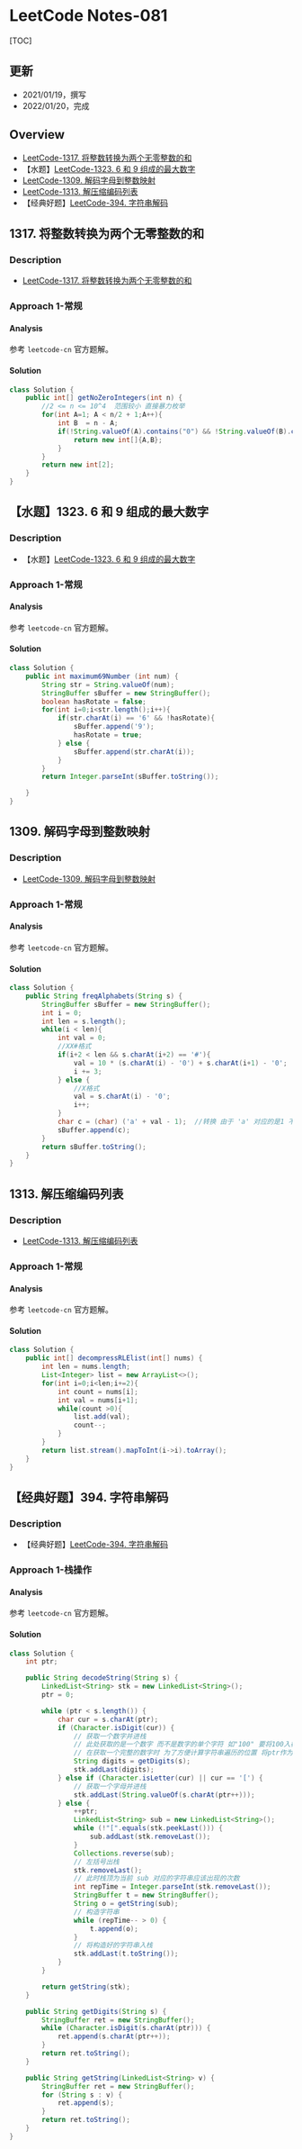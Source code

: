 
# LeetCode Notes-081


[TOC]



## 更新
* 2021/01/19，撰写
* 2022/01/20，完成



## Overview
* [LeetCode-1317. 将整数转换为两个无零整数的和](https://leetcode-cn.com/problems/convert-integer-to-the-sum-of-two-no-zero-integers/description/)
* 【水题】[LeetCode-1323. 6 和 9 组成的最大数字](https://leetcode-cn.com/problems/maximum-69-number/description/)
* [LeetCode-1309. 解码字母到整数映射](https://leetcode-cn.com/problems/decrypt-string-from-alphabet-to-integer-mapping/description/)
* [LeetCode-1313. 解压缩编码列表](https://leetcode-cn.com/problems/decompress-run-length-encoded-list/description/)
* 【经典好题】[LeetCode-394. 字符串解码](https://leetcode-cn.com/problems/decode-string/)




## 1317. 将整数转换为两个无零整数的和
### Description
* [LeetCode-1317. 将整数转换为两个无零整数的和](https://leetcode-cn.com/problems/convert-integer-to-the-sum-of-two-no-zero-integers/description/)

### Approach 1-常规


#### Analysis


参考 `leetcode-cn` 官方题解。


#### Solution


```java
class Solution {
    public int[] getNoZeroIntegers(int n) {
        //2 <= n <= 10^4  范围较小 直接暴力枚举
        for(int A=1; A < n/2 + 1;A++){
            int B  = n - A;
            if(!String.valueOf(A).contains("0") && !String.valueOf(B).contains("0")){
                return new int[]{A,B};
            }
        }
        return new int[2];
    }
}
```


## 【水题】1323. 6 和 9 组成的最大数字
### Description
* 【水题】[LeetCode-1323. 6 和 9 组成的最大数字](https://leetcode-cn.com/problems/maximum-69-number/description/)

### Approach 1-常规


#### Analysis


参考 `leetcode-cn` 官方题解。


#### Solution


```java
class Solution {
    public int maximum69Number (int num) {
        String str = String.valueOf(num);
        StringBuffer sBuffer = new StringBuffer();
        boolean hasRotate = false;
        for(int i=0;i<str.length();i++){
            if(str.charAt(i) == '6' && !hasRotate){
                sBuffer.append('9');
                hasRotate = true;
            } else {
                sBuffer.append(str.charAt(i));
            }
        }
        return Integer.parseInt(sBuffer.toString());

    }
}
```


## 1309. 解码字母到整数映射
### Description
* [LeetCode-1309. 解码字母到整数映射](https://leetcode-cn.com/problems/decrypt-string-from-alphabet-to-integer-mapping/description/)

### Approach 1-常规


#### Analysis


参考 `leetcode-cn` 官方题解。


#### Solution



```java
class Solution {
    public String freqAlphabets(String s) {
        StringBuffer sBuffer = new StringBuffer();
        int i = 0;
        int len = s.length();
        while(i < len){
            int val = 0;
            //XX#格式
            if(i+2 < len && s.charAt(i+2) == '#'){
                val = 10 * (s.charAt(i) - '0') + s.charAt(i+1) - '0';
                i += 3;
            } else {
                //X格式
                val = s.charAt(i) - '0';
                i++;
            }
            char c = (char) ('a' + val - 1);  //转换 由于 'a' 对应的是1 不是0  所以是val-1
            sBuffer.append(c);
        }
        return sBuffer.toString();
    }
}
```




## 1313. 解压缩编码列表
### Description
* [LeetCode-1313. 解压缩编码列表](https://leetcode-cn.com/problems/decompress-run-length-encoded-list/description/)

### Approach 1-常规


#### Analysis


参考 `leetcode-cn` 官方题解。


#### Solution


```java
class Solution {
    public int[] decompressRLElist(int[] nums) {
        int len = nums.length;
        List<Integer> list = new ArrayList<>();
        for(int i=0;i<len;i+=2){
            int count = nums[i];
            int val = nums[i+1];
            while(count >0){
                list.add(val);
                count--;
            }
        }
        return list.stream().mapToInt(i->i).toArray();
    }
}
```


## 【经典好题】394. 字符串解码
### Description
* 【经典好题】[LeetCode-394. 字符串解码](https://leetcode-cn.com/problems/decode-string/)

### Approach 1-栈操作


#### Analysis


参考 `leetcode-cn` 官方题解。


#### Solution


```java
class Solution {
    int ptr;

    public String decodeString(String s) {
        LinkedList<String> stk = new LinkedList<String>();
        ptr = 0;

        while (ptr < s.length()) {
            char cur = s.charAt(ptr);
            if (Character.isDigit(cur)) {
                // 获取一个数字并进栈
                // 此处获取的是一个数字 而不是数字的单个字符 如"100" 要将100入栈  
                // 在获取一个完整的数字时 为了方便计算字符串遍历的位置 将ptr作为全局变量
                String digits = getDigits(s); 
                stk.addLast(digits);
            } else if (Character.isLetter(cur) || cur == '[') {
                // 获取一个字母并进栈
                stk.addLast(String.valueOf(s.charAt(ptr++)));
            } else {
                ++ptr;
                LinkedList<String> sub = new LinkedList<String>();
                while (!"[".equals(stk.peekLast())) {
                    sub.addLast(stk.removeLast());
                }
                Collections.reverse(sub);
                // 左括号出栈
                stk.removeLast();
                // 此时栈顶为当前 sub 对应的字符串应该出现的次数
                int repTime = Integer.parseInt(stk.removeLast());
                StringBuffer t = new StringBuffer();
                String o = getString(sub);
                // 构造字符串
                while (repTime-- > 0) {
                    t.append(o);
                }
                // 将构造好的字符串入栈
                stk.addLast(t.toString());
            }
        }

        return getString(stk);
    }

    public String getDigits(String s) {
        StringBuffer ret = new StringBuffer();
        while (Character.isDigit(s.charAt(ptr))) {
            ret.append(s.charAt(ptr++));
        }
        return ret.toString();
    }

    public String getString(LinkedList<String> v) {
        StringBuffer ret = new StringBuffer();
        for (String s : v) {
            ret.append(s);
        }
        return ret.toString();
    }
}
```